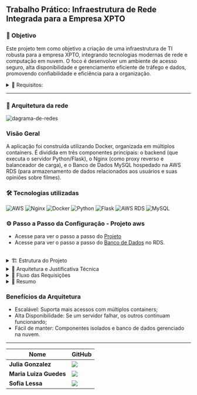## Trabalho Prático: Infraestrutura de Rede Integrada para a Empresa XPTO

### 🎯 Objetivo
Este projeto tem como objetivo a criação de uma infraestrutura de TI robusta para a empresa XPTO, integrando tecnologias modernas de rede e computação em nuvem. O foco é desenvolver um ambiente de acesso seguro, alta disponibilidade e gerenciamento eficiente de tráfego e dados, promovendo confiabilidade e eficiência para a organização.

<Details>   
  <Summary>    
    📝 Requisitos:
  </Summary>

</br>

**1. Arquitetura da Rede:** 
Desenhar a topologia da rede;

**2. Configuração do Load Balancer:**
Implementar um Load Balancer com Nginx ou HAProxy, configurar o balanceamento entre, no mínimo, 3 máquinas para distribuir o tráfego, criar um mecanismo de monitoramento de disponibilidade e resposta dos servidores; 

**3. Proxy Reverso:** 
Configurar uma máquina com Nginx para atuar como Proxy Reverso, gerenciar requisições e redirecioná-las para os servidores apropriados;

**4. Banco de Dados:** 
Criar um servidor dedicado para o banco de dados usando Docker ou AWS RDS, escolher entre MySQL, PostgreSQL ou MongoDB e justificar a escolha;

**5. VPN (Virtual Private Network):** 
Configurar uma VPN segura (OpenVPN) para acessos externos e integrar a VPN ao firewall da rede para maior controle de acessos;

**6. Docker e Virtualização:** 
Utilizar Docker para hospedar servidores web e banco de dados, criar um docker-compose para gerenciamento facilitado dos serviços, demonstrar a escalabilidade dos containers e a comunicação entre eles;

**7. Endereçamento IPv4 e Segmentação de Redes:** 
Definir a estrutura de endereçamento da empresa e implementar DHCP para gerenciar alocação dinâmica de endereços.

</Details>

---

### 🧩 Arquitetura da rede
![dagrama-de-redes](https://github.com/user-attachments/assets/4d005e48-e671-4976-875d-962a99841b41)

### Visão Geral
A aplicação foi construída utilizando Docker, organizada em múltiplos containers. É dividida em três componentes principais: o backend (que executa o servidor Python/Flask), o Nginx (como proxy reverso e balanceador de carga), e o Banco de Dados MySQL hospedado na AWS RDS (para armazenamento de dados relacionados aos usuários e suas opiniões sobre filmes).


### 🛠️ Tecnologias utilizadas
![AWS](https://img.shields.io/badge/aws-232F3E.svg?style=for-the-badge&logo=aws&logoColor=white)
![Nginx](https://img.shields.io/badge/nginx-009639.svg?style=for-the-badge&logo=nginx&logoColor=white)
![Docker](https://img.shields.io/badge/docker-2496ED.svg?style=for-the-badge&logo=docker&logoColor=white)
![Python](https://img.shields.io/badge/python-3776AB.svg?style=for-the-badge&logo=python&logoColor=white)
![Flask](https://img.shields.io/badge/-Flask-000000?style=for-the-badge&logo=flask&logoColor=white)
![AWS RDS](https://img.shields.io/badge/AWS_RDS-527FFF.svg?style=for-the-badge&logo=amazon-aws&logoColor=white)
![MySQL](https://img.shields.io/badge/mysql-4479A1.svg?style=for-the-badge&logo=mysql&logoColor=white)

### ⚙️ Passo a Passo da Configuração - Projeto aws

  * Acesse para ver o passo a passo do [Projeto](./instruções/docker-readme.md)
  * Acesse para ver o passo a passo do [Banco de Dados](./instruções/banco-readme.md) no RDS.

</br>
<Details> 
  <Summary>
    🏗️ Estrutura do Projeto
  </Summary>

</br>

O projeto está dividido em:

- **Backend (Flask)**: Três servidores, cada um executando a mesma aplicação, mas distribuídos para melhorar a escalabilidade e o balanceamento de carga;
- **NGINX**: Atua como um proxy reverso e balanceador de carga, distribuindo as requisições entre os três servidores (app1, app2, app3);
- **Docker Compose**: Orquestra os containers e redes;
- **Banco de Dados (MySQL na AWS)**:  Armazena as informações dos usuários e suas interações com a aplicação (como suas avaliações de filmes);
- **RDS da AWS**: Oferece segurança, escalabilidade e gerenciamento automatizado.

</Details> 

<Details> 
  <Summary>
    🧠 Arquitetura e Justificativa Técnica
  </Summary>

#### 1. Uso do Docker
Permite isolar os componentes da aplicação - backend e proxy - em containers separados. Isso oferece vantagens:

- Isolamento e Independência: Cada parte funciona de forma independente, o que facilita a manutenção e a atualização de componentes sem afetar o funcionamento dos outros;
- Escalabilidade: Com o Docker, é fácil escalar a aplicação para mais servidores, conforme necessário. Por exemplo, podemos adicionar mais containers appX sem alterar a configuração de outros serviços;
- Portabilidade: A aplicação é executada no mesmo ambiente em qualquer máquina ou servidor, garantindo consistência entre desenvolvimento, testes e produção.

#### 2. Balanceamento de Carga com NGINX
Estamos usando o Nginx como proxy reverso e load balancer por ser uma solução robusta, amplamente utilizada, e de fácil configuração. Ele distribui o tráfego de entrada entre os servidores (app1, app2, app3), garantindo:

1. Desempenho otimizado: O Nginx é altamente eficiente na distribuição de requisições;
2. Alta disponibilidade: Caso um dos servidores do backend falhe, o Nginx pode redirecionar as requisições para outros servidores disponíveis;
3. Escalabilidade: A configuração do Nginx permite facilmente adicionar ou remover servidores de backend.

#### 3. Banco de Dados na AWS RDS (MySQL)
Utilizar o RDS permite escalar o banco de dados de forma automática, além de contar com a robustez e segurança fornecidas pela AWS. A escolha do MySQL como sistema de gerenciamento de banco de dados é devido à sua simplicidade e compatibilidade com a aplicação.

</Details>

<Details> 
  <Summary>
    🔁 Fluxo das Requisições
  </Summary>

</br>

* O usuário acessa o sistema via navegador (porta 80);
* O Nginx recebe a requisição e a redireciona para uma instância de backend;
* O backend processa e consulta o banco de dados, se necessário;
* O Nginx retorna a resposta ao usuário.

https://github.com/user-attachments/assets/4e658cb4-05d4-445b-9d36-96fdf60a574a

</Details> 

<details>
  <summary>
  📝 Resumo
  </summary>

</br>

🐳 Dockerfile
* Define como a imagem do backend será criada:
* Usa imagem base Python 3.9;
* Instala bibliotecas do sistema e dependências Python (via requirements.txt);
* Expõe a porta 5000 para acesso à aplicação Flask;
* Inicia a aplicação com python app.py.

💾 Banco de Dados (AWS RDS MySQL)
* Banco de dados hospedado na AWS RDS;
* Tabela criada para armazenar dados dos usuários e suas opiniões sobre filmes.

🌐 Nginx (Proxy Reverso + Load Balancer)
* Distribui o tráfego entre 3 containers de backend (app1, app2, app3);
* Usa pesos para definir quais instâncias recebem mais requisições (app1 recebe mais);
* Encaminha requisições da porta 80 para o backend de forma equilibrada.

🧩 Docker Compose
* Orquestra a execução de todos os containers;
* Define os serviços app1, app2, app3 (backends) e nginx;
* Garante que o Nginx só inicie após os backends estarem prontos.
</details>


### Benefícios da Arquitetura
- Escalável: Suporta mais acessos com múltiplos containers;
- Alta Disponibilidade: Se um servidor falhar, os outros continuam funcionando;
- Fácil de manter: Componentes isolados e banco de dados gerenciado na nuvem.

---

|Nome | GitHub|
| -------- | -------- |
|**Julia Gonzalez**| [![](https://bit.ly/3f9Xo0P)](https://github.com/juliagonzalezmoreira)|
|**Maria Luiza Guedes**| [![](https://bit.ly/3f9Xo0P)](https://github.com/mluizaguedes)|
|**Sofia Lessa**|[![](https://bit.ly/3f9Xo0P)](https://github.com/sofialessaa)|
